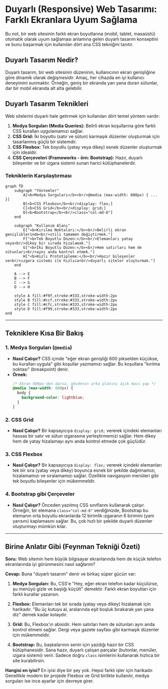 # Duyarlı (Responsive) Web Tasarımı: Farklı Ekranlara Uyum Sağlama

Bu not, bir web sitesinin farklı ekran boyutlarına (mobil, tablet, masaüstü) otomatik olarak uyum sağlaması anlamına gelen duyarlı tasarım konseptini ve bunu başarmak için kullanılan dört ana CSS tekniğini tanıtır.

## Duyarlı Tasarım Nedir?

Duyarlı tasarım, bir web sitesinin düzeninin, kullanıcının ekran genişliğine göre dinamik olarak değişmesidir. Amaç, her cihazda en iyi kullanıcı deneyimini sunmaktır. Örneğin, geniş bir ekranda yan yana duran sütunlar, dar bir mobil ekranda alt alta gelebilir.

## Duyarlı Tasarım Teknikleri

Web sitelerini duyarlı hale getirmek için kullanılan dört temel yöntem vardır:

1.  **Medya Sorguları (Media Queries):** Belirli ekran koşullarına göre farklı CSS kuralları uygulamamızı sağlar.
2.  **CSS Grid:** İki boyutlu (satır ve sütun) karmaşık düzenler oluşturmak için tasarlanmış güçlü bir sistemdir.
3.  **CSS Flexbox:** Tek boyutlu (yatay veya dikey) esnek düzenler oluşturmak için idealdir.
4.  **CSS Çerçeveleri (Frameworks - örn: Bootstrap):** Hazır, duyarlı bileşenler ve bir ızgara sistemi sunan harici kütüphanelerdir.

### Tekniklerin Karşılaştırması

```mermaid
graph TD
    subgraph "Yöntemler"
        A[<b>Medya Sorguları</b><br/>@media (max-width: 600px) { ... }]
        B[<b>CSS Flexbox</b><br/>display: flex;]
        C[<b>CSS Grid</b><br/>display: grid;]
        D[<b>Bootstrap</b><br/>class="col-md-6"]
    end

    subgraph "Kullanım Alanı"
        E["<b>Kırılma Noktaları:</b><br/>Belirli ekran genişliklerinde<br/>stili tamamen değiştirmek."]
        F["<b>Tek Boyutlu Düzen:</b><br/>Elemanları yatay veya<br/>dikey bir sırada hizalamak."]
        G["<b>İki Boyutlu Düzen:</b><br/>Hem satırları hem de sütunları<br/>aynı anda kontrol etmek."]
        H["<b>Hızlı Prototipleme:</b><br/>Hazır bileşenler ve<br/>ızgara sistemi ile hızlıca<br/>duyarlı siteler oluşturmak."]
    end

    A --> E
    B --> F
    C --> G
    D --> H

    style A fill:#f9f,stroke:#333,stroke-width:2px
    style B fill:#ccf,stroke:#333,stroke-width:2px
    style C fill:#cfc,stroke:#333,stroke-width:2px
    style D fill:#f99,stroke:#333,stroke-width:2px
end
```

---

## Tekniklere Kısa Bir Bakış

### 1. Medya Sorguları (`@media`)
- **Nasıl Çalışır?** CSS içinde "eğer ekran genişliği 600 pikselden küçükse, bu kuralları uygula" gibi koşullar yazmamızı sağlar. Bu koşullara "kırılma noktası" (breakpoint) denir.
- **Örnek:**
  ```css
  /* Ekran 600px'den darsa, gövdenin arka planını açık mavi yap */
  @media (max-width: 600px) {
    body {
      background-color: lightblue;
    }
  }
  ```

### 2. CSS Grid
- **Nasıl Çalışır?** Bir kapsayıcıya `display: grid;` vererek içindeki elemanları hassas bir satır ve sütun ızgarasına yerleştirmemizi sağlar. Hem dikey hem de yatay hizalamayı aynı anda kontrol etmede çok güçlüdür.

### 3. CSS Flexbox
- **Nasıl Çalışır?** Bir kapsayıcıya `display: flex;` vererek içindeki elemanları tek bir sıra (yatay veya dikey) boyunca esnek bir şekilde dağıtmamızı, hizalamamızı ve sıralamamızı sağlar. Özellikle navigasyon menüleri gibi tek boyutlu bileşenler için mükemmeldir.

### 4. Bootstrap gibi Çerçeveler
- **Nasıl Çalışır?** Önceden yazılmış CSS sınıflarını kullanarak çalışır. Örneğin, bir elemana `class="col-md-6"` verdiğinizde, Bootstrap bu elemanın orta boyutlu ekranlarda 12 birimlik ızgaranın 6 birimini (yani yarısını) kaplamasını sağlar. Bu, çok hızlı bir şekilde duyarlı düzenler oluşturmayı mümkün kılar.

---

## Birine Anlatır Gibi (Feynman Tekniği Özeti)

**Soru:** Web sitemin hem büyük bilgisayar ekranlarında hem de küçük telefon ekranlarında iyi görünmesini nasıl sağlarım?

**Cevap:** Buna "duyarlı tasarım" denir ve birkaç süper gücün var:

1.  **Medya Sorguları:** Bu, CSS'e "Hey, eğer ekran telefon kadar küçülürse, şu menüyü gizle ve başlığı küçült" demektir. Farklı ekran boyutları için farklı kurallar yazarsın.

2.  **Flexbox:** Elemanları tek bir sırada (yatay veya dikey) hizalamak için harikadır. "Bu üç kutuyu al, aralarında eşit boşluk bırakarak yan yana diz" demek kadar kolaydır.

3.  **Grid:** Bu, Flexbox'ın abisidir. Hem satırları hem de sütunları aynı anda kontrol etmeni sağlar. Dergi veya gazete sayfası gibi karmaşık düzenler için mükemmeldir.

4.  **Bootstrap:** Bu, başkalarının senin için yazdığı hazır bir CSS kütüphanesidir. Sana hazır, duyarlı çalışan parçalar (butonlar, menüler, ızgara sistemi) verir. Sadece doğru `class` isimlerini kullanarak hızlıca bir site kurabilirsin.

**Hangisi en iyisi?** En iyisi diye bir şey yok. Hepsi farklı işler için harikadır. Genellikle modern bir projede Flexbox ve Grid birlikte kullanılır, medya sorguları ise ince ayarlar için devreye girer.
